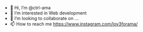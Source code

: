 - 👋 Hi, I’m @ctrl-ama
- 👀 I’m interested in Web development
- 💞️ I’m looking to collaborate on ...
- 📫 How to reach me https://www.instagram.com/lov3forama/

<!---
ctrl-ama/ctrl-ama is a ✨ special ✨ repository because its `README.md` (this file) appears on your GitHub profile.
You can click the Preview link to take a look at your changes.
--->
